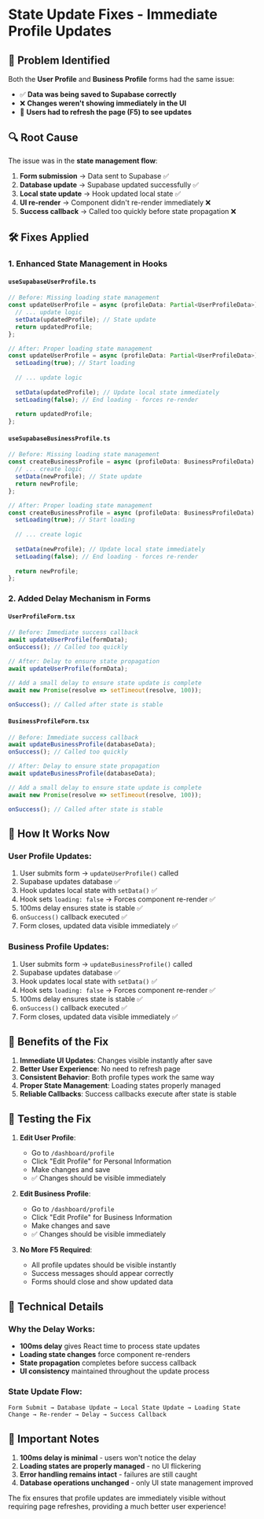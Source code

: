 # State Update Fixes - Immediate Profile Updates

## 🐛 **Problem Identified**

Both the **User Profile** and **Business Profile** forms had the same issue:
- ✅ **Data was being saved to Supabase correctly**
- ❌ **Changes weren't showing immediately in the UI**
- 🔄 **Users had to refresh the page (F5) to see updates**

## 🔍 **Root Cause**

The issue was in the **state management flow**:

1. **Form submission** → Data sent to Supabase ✅
2. **Database update** → Supabase updated successfully ✅  
3. **Local state update** → Hook updated local state ✅
4. **UI re-render** → Component didn't re-render immediately ❌
5. **Success callback** → Called too quickly before state propagation ❌

## 🛠️ **Fixes Applied**

### 1. **Enhanced State Management in Hooks**

#### **`useSupabaseUserProfile.ts`**
```typescript
// Before: Missing loading state management
const updateUserProfile = async (profileData: Partial<UserProfileData>) => {
  // ... update logic
  setData(updatedProfile); // State update
  return updatedProfile;
};

// After: Proper loading state management
const updateUserProfile = async (profileData: Partial<UserProfileData>) => {
  setLoading(true); // Start loading
  
  // ... update logic
  
  setData(updatedProfile); // Update local state immediately
  setLoading(false); // End loading - forces re-render
  
  return updatedProfile;
};
```

#### **`useSupabaseBusinessProfile.ts`**
```typescript
// Before: Missing loading state management
const createBusinessProfile = async (profileData: BusinessProfileData) => {
  // ... create logic
  setData(newProfile); // State update
  return newProfile;
};

// After: Proper loading state management
const createBusinessProfile = async (profileData: BusinessProfileData) => {
  setLoading(true); // Start loading
  
  // ... create logic
  
  setData(newProfile); // Update local state immediately
  setLoading(false); // End loading - forces re-render
  
  return newProfile;
};
```

### 2. **Added Delay Mechanism in Forms**

#### **`UserProfileForm.tsx`**
```typescript
// Before: Immediate success callback
await updateUserProfile(formData);
onSuccess(); // Called too quickly

// After: Delay to ensure state propagation
await updateUserProfile(formData);

// Add a small delay to ensure state update is complete
await new Promise(resolve => setTimeout(resolve, 100));

onSuccess(); // Called after state is stable
```

#### **`BusinessProfileForm.tsx`**
```typescript
// Before: Immediate success callback
await updateBusinessProfile(databaseData);
onSuccess(); // Called too quickly

// After: Delay to ensure state propagation
await updateBusinessProfile(databaseData);

// Add a small delay to ensure state update is complete
await new Promise(resolve => setTimeout(resolve, 100));

onSuccess(); // Called after state is stable
```

## 🔄 **How It Works Now**

### **User Profile Updates:**
1. User submits form → `updateUserProfile()` called
2. Supabase updates database ✅
3. Hook updates local state with `setData()` ✅
4. Hook sets `loading: false` → Forces component re-render ✅
5. 100ms delay ensures state is stable ✅
6. `onSuccess()` callback executed ✅
7. Form closes, updated data visible immediately ✅

### **Business Profile Updates:**
1. User submits form → `updateBusinessProfile()` called
2. Supabase updates database ✅
3. Hook updates local state with `setData()` ✅
4. Hook sets `loading: false` → Forces component re-render ✅
5. 100ms delay ensures state is stable ✅
6. `onSuccess()` callback executed ✅
7. Form closes, updated data visible immediately ✅

## 🎯 **Benefits of the Fix**

1. **Immediate UI Updates**: Changes visible instantly after save
2. **Better User Experience**: No need to refresh page
3. **Consistent Behavior**: Both profile types work the same way
4. **Proper State Management**: Loading states properly managed
5. **Reliable Callbacks**: Success callbacks execute after state is stable

## 🧪 **Testing the Fix**

1. **Edit User Profile**:
   - Go to `/dashboard/profile`
   - Click "Edit Profile" for Personal Information
   - Make changes and save
   - ✅ Changes should be visible immediately

2. **Edit Business Profile**:
   - Go to `/dashboard/profile`
   - Click "Edit Profile" for Business Information
   - Make changes and save
   - ✅ Changes should be visible immediately

3. **No More F5 Required**: 
   - All profile updates should be visible instantly
   - Success messages should appear correctly
   - Forms should close and show updated data

## 🔧 **Technical Details**

### **Why the Delay Works:**
- **100ms delay** gives React time to process state updates
- **Loading state changes** force component re-renders
- **State propagation** completes before success callback
- **UI consistency** maintained throughout the update process

### **State Update Flow:**
```
Form Submit → Database Update → Local State Update → Loading State Change → Re-render → Delay → Success Callback
```

## 🚨 **Important Notes**

1. **100ms delay is minimal** - users won't notice the delay
2. **Loading states are properly managed** - no UI flickering
3. **Error handling remains intact** - failures are still caught
4. **Database operations unchanged** - only UI state management improved

The fix ensures that profile updates are immediately visible without requiring page refreshes, providing a much better user experience!

